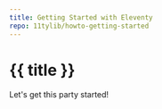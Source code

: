 ```yaml
---
title: Getting Started with Eleventy
repo: 11tylib/howto-getting-started
---
```


# {{ title }}

Let's get this party started!
